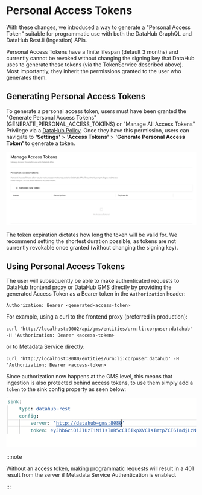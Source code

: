 # Personal Access Tokens

With these changes, we introduced a way to generate a "Personal Access Token" suitable for programmatic use with both the DataHub GraphQL
and DataHub Rest.li (Ingestion) APIs.

Personal Access Tokens have a finite lifespan (default 3 months) and currently cannot be revoked without changing the signing key that
DataHub uses to generate these tokens (via the TokenService described above). Most importantly, they inherit the permissions
granted to the user who generates them.

## Generating Personal Access Tokens

To generate a personal access token, users must have been granted the "Generate Personal Access Tokens" (GENERATE_PERSONAL_ACCESS_TOKENS) or "Manage All Access Tokens" Privilege via a [DataHub Policy](../policies.md). Once
they have this permission, users can navigate to **'Settings'** > **'Access Tokens'** > **'Generate Personal Access Token'** to generate a token.

![](../imgs/generate-personal-access-token.png)

The token expiration dictates how long the token will be valid for. We recommend setting the shortest duration possible, as tokens are not currently
revokable once granted (without changing the signing key).


## Using Personal Access Tokens

The user will subsequently be able to make authenticated requests to DataHub frontend proxy or DataHub GMS directly by providing
the generated Access Token as a Bearer token in the `Authorization` header:

```
Authorization: Bearer <generated-access-token> 
```

For example, using a curl to the frontend proxy (preferred in production):

`curl 'http://localhost:9002/api/gms/entities/urn:li:corpuser:datahub' -H 'Authorization: Bearer <access-token>`

or to Metadata Service directly:

`curl 'http://localhost:8080/entities/urn:li:corpuser:datahub' -H 'Authorization: Bearer <access-token>`

Since authorization now happens at the GMS level, this means that ingestion is also protected behind access tokens, to use them simply add a `token` to the sink config property as seen below:

![](../imgs/ingestion-with-token.png)

:::note

Without an access token, making programmatic requests will result in a 401 result from the server if Metadata Service Authentication
is enabled.

:::
